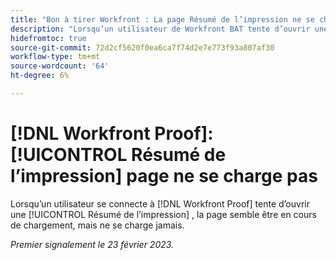 ```yaml
---
title: "Bon à tirer Workfront : La page Résumé de l’impression ne se charge pas"
description: "Lorsqu’un utilisateur de Workfront BAT tente d’ouvrir une page de résumé de l’impression, la page semble être en cours de chargement, mais ne se charge jamais."
hidefromtoc: true
source-git-commit: 72d2cf5620f0ea6ca7f74d2e7e773f93a807af30
workflow-type: tm+mt
source-wordcount: '64'
ht-degree: 6%

---
```



# [!DNL Workfront Proof]: [!UICONTROL Résumé de l’impression] page ne se charge pas

Lorsqu’un utilisateur se connecte à [!DNL Workfront Proof] tente d’ouvrir une [!UICONTROL Résumé de l’impression] , la page semble être en cours de chargement, mais ne se charge jamais.

_Premier signalement le 23 février 2023._

